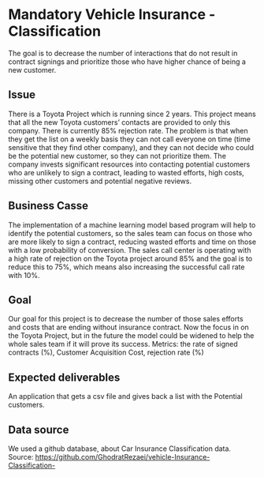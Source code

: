 # Mandatory Vehicle Insurance - Classification

The goal is to decrease the number of interactions that do not result in contract signings and prioritize those who have higher chance of being a new customer.

## Issue

There is a Toyota Project which is running since 2 years. This project means that all the new Toyota customers’ contacts are provided to only this company. There is currently 85% rejection rate. The problem is that when they get the list on a weekly basis they can not call everyone on time (time sensitive that they find other company), and they can not decide who could be the potential new customer, so they can not prioritize them. The company invests significant resources into contacting potential customers who are unlikely to sign a contract, leading to wasted efforts, high costs, missing other customers and potential negative reviews.

## Business Casse

The implementation of a machine learning model based program will help to identify the potential customers, so the sales team can focus on those who are more likely to sign a contract, reducing wasted efforts and time on those with a low probability of conversion. The sales call center is operating with a high rate of rejection on the Toyota project around 85% and the goal is to reduce this to 75%, which means also increasing the successful call rate with 10%.

## Goal

Our goal for this project is to decrease the number of those sales efforts and costs that are ending without insurance contract. Now the focus in on the Toyota Project, but in the future the model could be widened to help the whole sales team if it will prove its success.
Metrics: the rate of signed contracts (%), Customer Acquisition Cost, rejection rate (%)

## Expected deliverables

An application that gets a csv file and gives back a list with the Potential customers.

## Data source

We used a github database, about Car Insurance Classification data.
Source: https://github.com/GhodratRezaei/vehicle-Insurance-Classification-

